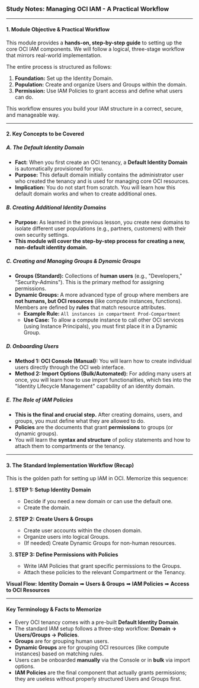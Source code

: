 ### **Study Notes: Managing OCI IAM - A Practical Workflow**

---

#### **1. Module Objective & Practical Workflow**

This module provides a **hands-on, step-by-step guide** to setting up the core OCI IAM components. We will follow a logical, three-stage workflow that mirrors real-world implementation.

The entire process is structured as follows:

1.  **Foundation:** Set up the Identity Domain.
2.  **Population:** Create and organize Users and Groups within the domain.
3.  **Permission:** Use IAM Policies to grant access and define what users can do.

This workflow ensures you build your IAM structure in a correct, secure, and manageable way.

---

#### **2. Key Concepts to be Covered**

##### **A. The Default Identity Domain**
*   **Fact:** When you first create an OCI tenancy, a **Default Identity Domain** is automatically provisioned for you.
*   **Purpose:** This default domain initially contains the administrator user who created the tenancy and is used for managing core OCI resources.
*   **Implication:** You do not start from scratch. You will learn how this default domain works and when to create additional ones.

##### **B. Creating Additional Identity Domains**
*   **Purpose:** As learned in the previous lesson, you create new domains to isolate different user populations (e.g., partners, customers) with their own security settings.
*   **This module will cover the step-by-step process for creating a new, non-default identity domain.**

##### **C. Creating and Managing Groups & Dynamic Groups**
*   **Groups (Standard):** Collections of **human users** (e.g., "Developers," "Security-Admins"). This is the primary method for assigning permissions.
*   **Dynamic Groups:** A more advanced type of group where members are **not humans, but OCI resources** (like compute instances, functions). Members are defined by **rules** that match resource attributes.
    *   **Example Rule:** `All instances in compartment Prod-Compartment`
    *   **Use Case:** To allow a compute instance to call other OCI services (using Instance Principals), you must first place it in a Dynamic Group.

##### **D. Onboarding Users**
*   **Method 1: OCI Console (Manual):** You will learn how to create individual users directly through the OCI web interface.
*   **Method 2: Import Options (Bulk/Automated):** For adding many users at once, you will learn how to use import functionalities, which ties into the "Identity Lifecycle Management" capability of an identity domain.

##### **E. The Role of IAM Policies**
*   **This is the final and crucial step.** After creating domains, users, and groups, you must define what they are allowed to do.
*   **Policies** are the documents that grant **permissions** to groups (or dynamic groups).
*   You will learn the **syntax and structure** of policy statements and how to attach them to compartments or the tenancy.

---

#### **3. The Standard Implementation Workflow (Recap)**

This is the golden path for setting up IAM in OCI. Memorize this sequence:

1.  **STEP 1: Setup Identity Domain**
    *   Decide if you need a new domain or can use the default one.
    *   Create the domain.

2.  **STEP 2: Create Users & Groups**
    *   Create user accounts within the chosen domain.
    *   Organize users into logical Groups.
    *   (If needed) Create Dynamic Groups for non-human resources.

3.  **STEP 3: Define Permissions with Policies**
    *   Write IAM Policies that grant specific permissions to the Groups.
    *   Attach these policies to the relevant Compartment or the Tenancy.

**Visual Flow:**
**Identity Domain** ➡ **Users & Groups** ➡ **IAM Policies** ➡ **Access to OCI Resources**

---

#### **Key Terminology & Facts to Memorize**

*   Every OCI tenancy comes with a pre-built **Default Identity Domain**.
*   The standard IAM setup follows a three-step workflow: **Domain -> Users/Groups -> Policies**.
*   **Groups** are for grouping human users.
*   **Dynamic Groups** are for grouping OCI resources (like compute instances) based on matching rules.
*   Users can be onboarded **manually** via the Console or in **bulk** via import options.
*   **IAM Policies** are the final component that actually grants permissions; they are useless without properly structured Users and Groups first.